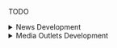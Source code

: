 TODO

<details>
<summary>News Development</summary>

- [X] News Entity
- [ ] News DAO
- [ ] News Service
  - [ ] Add news
  - [ ] Retrieve news
    - [ ] By url
    - [ ] By date
    - [ ] By date range
    - [ ] By media
    - [ ] Combination of date and media
    - [ ] By reviewed
  - [ ] Delete news
  - [ ] Modify news
- [ ] News Controller
  - [ ] GET all
  - [ ] GET by reviewed
  - [ ] GET by url
  - [ ] GET by date
  - [ ] GET by media
  - [ ] GET by reviewed
  - [ ] POST new
  - [ ] PUT new
  - [ ] DELETE new
- [ ] Access only to admin
</details>

<details>
<summary>Media Outlets Development</summary>

- [ ] Media Entity
- [ ] Media DAO
- [ ] Media Service
  - [ ] Add Media
  - [ ] Retrieve Media
    - [ ] By Name
    - [ ] By base URL
    - [ ] By ignorable
    - [ ] By paywall
    - [ ] By country
  - [ ] Delete media
  - [ ] Modify media
- [ ] Media Controller
  - [ ] GET by name
  - [ ] GET by base url
  - [ ] GET by ignorable
  - [ ] GET by paywall
  - [ ] POST media
  - [ ] PUT media
  - [ ] DELETE media
- [ ] Access only for admin
</details>
